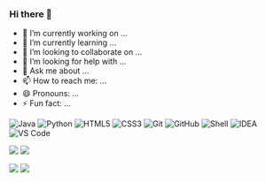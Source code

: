 ### Hi there 👋

<!-- **flankx/flankx** is a ✨ _special_ ✨ repository because its `README.md` (this file) appears on your GitHub profile.

Here are some ideas to get you started: -->

- 🔭 I’m currently working on ...
- 🌱 I’m currently learning ...
- 👯 I’m looking to collaborate on ...
- 🤔 I’m looking for help with ...
- 💬 Ask me about ...
- 📫 How to reach me: ...
- 😄 Pronouns: ...
- ⚡ Fun fact: ...

![Java](https://img.shields.io/badge/-Java-7D929E?style=plastic&logo=OpenJDK)
![Python](https://img.shields.io/badge/-Python-8fcfd1?style=plastic&logo=Python)
![HTML5](https://img.shields.io/badge/-HTML5-E34F26?style=plastic&logo=html5&logoColor=white)
![CSS3](https://img.shields.io/badge/-CSS3-1572B6?style=plastic&logo=css3)
![Git](https://img.shields.io/badge/-Git-black?style=plastic&logo=git)
![GitHub](https://img.shields.io/badge/-GitHub-181717?style=plastic&logo=github)
![Shell](https://img.shields.io/badge/-Shell-blasck?style=plastic&logo=Shell)
![IDEA](https://img.shields.io/badge/-IDEA-000000?style=plastic&logo=IntelliJ-IDEA)
![VS Code](https://img.shields.io/badge/-VS%20Code-007ACC?style=plastic&logo=visual-studio-code)


<!-- github stats & top langs[&layout=compact 紧凑布局]-->
![](https://github-readme-stats.vercel.app/api?username=flankx&show_icons=true&theme=darcula)
![](https://github-readme-stats.vercel.app/api/top-langs?username=flankx&theme=darcula&layout=compact)

<!--START_SECTION:waka-->
<!--END_SECTION:waka-->

<!-- repo card -->
![](https://github-readme-stats.vercel.app/api/pin/?username=flankx&repo=flankx.github.io&theme=darcula)
![](https://github-readme-stats.vercel.app/api/pin/?username=flankx&repo=ws-demo&theme=darcula)

